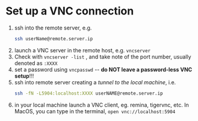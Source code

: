 # Set up a VNC connection 

 1. ssh into the remote server, e.g.
    ```sh
    ssh userName@remote.server.ip
    ```
2. launch a VNC server in the remote host, e.g. `vncserver`
3. Check with `vncserver -list` , and take note of the port number, usually denoted as `:XXXX`
3. set a password using `vncpasswd` -- **do NOT leave a password-less VNC setup**!!!
4. ssh into remote server creating a *tunnel to the local machine*, i.e.
   ```sh
   ssh -fN -L5904:localhost:XXXX userNAME@remote.server.ip
   ```
5. in your local machine launch a VNC client, eg. remina, tigervnc, etc.
   In MacOS, you can type in the terminal,
      `open vnc://localhost:5904`
